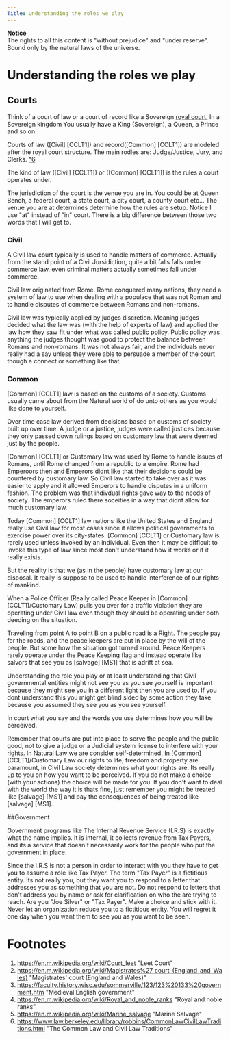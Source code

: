 ```yaml
---
Title: Understanding the roles we play
---
```


**Notice**  
The rights to all this content is  "without prejudice" and "under reserve". Bound only by the natural laws of the universe.

# Understanding the roles we play

## Courts

Think of a court of law or a court of record like a Sovereign [royal court.](https://en.m.wikipedia.org/wiki/Court_(royal)) In a Sovereign kingdom You usually have a King (Sovereign), a Queen, a Prince and so on.

Courts of law ([Civil] [CCLT1]) and record([Common] [CCLT1]) are modeled after the royal court structure. The main rodles are: Judge/Justice, Jury,  and Clerks. [^6](#footnotes)

The kind of law ([Civil] [CCLT1]) or ([Common] [CCLT1]) is the rules a court operates under.

The jurisdiction of the court is the venue you are in. You could be at Queen Bench, a federal court, a state court, a city court, a county court etc... The venue you are at determines determine how the rules are setup. Notice I use "at" instead of "in" court. There is a big difference between those two words that I will get to.

### Civil
 
 A Civil law court typically is used to handle matters of commerce. Actually from the stand point of a Civil Jursidiction, quite a bit falls falls under commerce law, even criminal matters actually sometimes fall under commerce. 
 
 Civil law originated from Rome. Rome conquered many nations, they need a system of law to use when dealing with a populace that was not Roman and to handle disputes of commerce between Romans and non-romans.
 
 Civil law was typically applied by judges discretion. Meaning judges decided what the law was (with the help of experts of law) and applied the law how they saw fit under what was called public policy. Public policy was anything the judges thought was good to protect the balance between Romans and non-romans. It was not always fair, and the individuals never really had a say unless they were able to persuade a member of the court though a connect or something like that.
 
### Common
 
 [Common] [CCLT1] law is based on the customs of a society. Customs usually came about from the Natural world of do unto others as you would like done to yourself.
 
 Over time case law derived from decisions based on customs of society built up over time. A judge or a justice, judges were called justices because they only passed down rulings based on customary law that were deemed just by the people.
 
[Common] [CCLT1] or Customary law was used by Rome to handle issues of Romans, until Rome changed from a republic to a empire. Rome had Emperoors then and Emperors didnt like that their decisions could be countered by customary law. So Civil law started to take over as it was easier to apply and it allowed Emperors to handle disputes in a uniform fashion. The problem was that indivdual rights gave way to the needs of society. The emperors ruled there soceities in a way that didnt allow for much customary law.
 
Today [Common] [CCLT1] law nations like the United States and England really use Civil law for most cases since it allows political governments to exercise power over its city-states. [Common] [CCLT1] or Customary law is rarely used unless invoked by an individual.  Even then it may be difficult to invoke this type of law since most don't understand how it works or if it really exists. 

But the reality is that we (as in the people) have customary law at our disposal. It really is suppose to be used to handle interference of our rights of mankind.

When a Police Officer (Really called Peace Keeper in [Common] [CCLT1]/Customary Law) pulls you over for a traffic violation they are operating under Civil law even though they should be operating under both deeding on the situation.

Traveling from point A to point B on a public road is a Right. The people pay for the roads, and the peace keepers are put in place by the will of the people. But some how the situation got turned around. Peace Keepers rarely operate under the Peace Keeping flag and instead operate like salvors that see you as [salvage] [MS1] that is adrift at sea.
 
Understanding the role you play or at least understanding that Civil governmental entities might not see you as you see yourself is important because they might see you in a different light then you are used to. If you dont understand this you might get blind sided by some action they take because you assumed they see you as you see yourself.

In court what you say and the words you use determines how you will be perceived.

Remember that courts are put into place to serve the people and the public good, not to give a judge or a Judicial system license to interfere with your rights. In Natural Law we are consider self-determined, In [Common] [CCLT1]/Customary Law our rights to life, freedom and property are paramount, in Civil Law society determines what your rights are. Its really up to you on how you want to be perceived. If you do not make a choice (with your actions) the choice will be made for you. If you don't want to deal with the world the way it is thats fine, just remember you might be treated like [salvage] [MS1] and pay the consequences of being treated like [salvage] [MS1].

##Government

Government programs like The Internal Revenue Service (I.R.S) is exactly what the name implies. It is internal, it collects revenue from Tax Payers, and its a service that doesn't necessarily work for the people who put the government in place.

Since the I.R.S is not a person in order to interact with you they have to get you to assume a role like Tax Payer. The term "Tax Payer" is a fictitious entity. Its not really you, but they want you to respond to a letter that addresses you as something that you are not. Do not respond to letters that don't address you by name or ask for clarification on who the are trying to reach. Are you "Joe Silver" or "Tax Payer". Make a choice and stick with it. Never let an organization reduce you to a fictitious entity. You will regret it one day when you want them to see you as you want to be seen.

# Footnotes

1. https://en.m.wikipedia.org/wiki/Court_leet  "Leet Court"
2. https://en.m.wikipedia.org/wiki/Magistrates%27_court_(England_and_Wales) "Magistrates' court (England and Wales)"
3. https://faculty.history.wisc.edu/sommerville/123/123%20133%20government.htm  "Medieval English government"
4. https://en.m.wikipedia.org/wiki/Royal_and_noble_ranks  "Royal and noble ranks"  
5.  https://en.m.wikipedia.org/wiki/Marine_salvage "Marine Salvage"  
6. https://www.law.berkeley.edu/library/robbins/CommonLawCivilLawTraditions.html  "The Common Law and Civil Law Traditions"  
  
